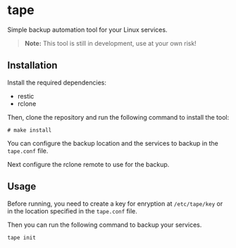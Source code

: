 # tape
Simple backup automation tool for your Linux services.

> **Note:** This tool is still in development, use at your own risk!

## Installation
Install the required dependencies:
- restic
- rclone

Then, clone the repository and run the following command to install the tool:
```
# make install
```

You can configure the backup location and the services to backup in the `tape.conf` file.

Next configure the rclone remote to use for the backup.

## Usage
Before running, you need to create a key for enryption at `/etc/tape/key` or in the location specified in the `tape.conf` file.

Then you can run the following command to backup your services.
```shell
tape init
```
